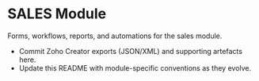 # SALES Module

Forms, workflows, reports, and automations for the sales module.

- Commit Zoho Creator exports (JSON/XML) and supporting artefacts here.
- Update this README with module-specific conventions as they evolve.
